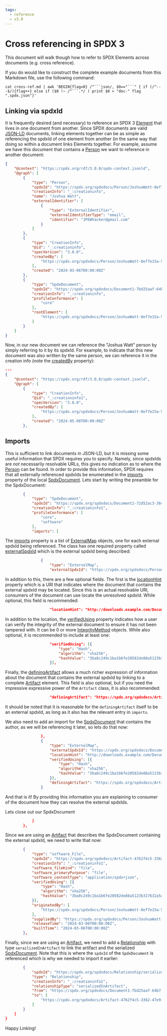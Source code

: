 ```yaml
---
tags:
  - reference
  - v3.0
---
```


# Cross referencing in SPDX 3

This document will walk though how to refer to SPDX Elements across documents
(e.g. cross reference).

If you do would like to construct the complete example documents from this
Markdown file, use the following command:

```shell
cat cross-ref.md | awk 'BEGIN{flag=0} /^```json/, $0=="```" { if (/^---$/){flag++} else if ($0 !~ /^```.*/ ) print $0 > "doc-" flag ".spdx.json"}'
```

## Linking via spdxId

It is frequently desired (and necessary) to reference an SPDX 3
[Element][Class_Element] that lives in one document from another. Since SPDX
documents are valid [JSON-LD][JSON_LD] documents, linking elements together can
be as simple as referencing the spdxId of one element from another (in the same
way that doing so within a document links Elements together. For example,
assume we have this document that contains a [Person][Class_Person] we want to
reference in another document:

```json
{
    "@context": "https://spdx.org/rdf/3.0.0/spdx-context.jsonld",
    "@graph": [
        {
            "type": "Person",
            "spdxId": "https://spdx.org/spdxdocs/Person/JoshuaWatt-0ef7e15a-5628-4bd9-8485-a3eace6dcc4f",
            "creationInfo": "_:creationinfo",
            "name": "Joshua Watt",
            "externalIdentifier": [
                {
                    "type": "ExternalIdentifier",
                    "externalIdentifierType": "email",
                    "identifier": "JPEWhacker@gmail.com"
                }
            ]
        },
        {
            "type": "CreationInfo",
            "@id": "_:creationinfo",
            "specVersion": "3.0.0",
            "createdBy": [
                "https://spdx.org/spdxdocs/Person/JoshuaWatt-0ef7e15a-5628-4bd9-8485-a3eace6dcc4f"
            ],
            "created": "2024-03-06T00:00:00Z"
        },
        {
            "type": "SpdxDocument",
            "spdxId": "https://spdx.org/spdxdocs/Document1-7bd25aaf-64b7-4ccc-aa85-84695cef4c17",
            "creationInfo": "_:creationinfo",
            "profileConformance": [
                "core"
            ],
            "rootElement": [
                "https://spdx.org/spdxdocs/Person/JoshuaWatt-0ef7e15a-5628-4bd9-8485-a3eace6dcc4f"
            ]
        }
    ]
}
```

Now, in our new document we can reference the "Joshua Watt" person by simply
referring to it by its spdxId. For example, to indicate that this new document
was also written by the same person, we can reference it in the creation info
(note the [createdBy][Property_createdBy] property):

```json
---
{
    "@context": "https://spdx.org/rdf/3.0.0/spdx-context.jsonld",
    "@graph": [
        {
            "type": "CreationInfo",
            "@id": "_:creationinfo1",
            "specVersion": "3.0.0",
            "createdBy": [
                "https://spdx.org/spdxdocs/Person/JoshuaWatt-0ef7e15a-5628-4bd9-8485-a3eace6dcc4f"
            ],
            "created": "2024-05-08T00:00:00Z"
        },
```

## Imports

This is sufficient to link documents in JSON-LD, but it is missing some useful
information that SPDX requires you to specify. Namely, since spdxIds are _not_
necessarily resolvable URLs, this gives no indication as to where the
[Person][Class_Person] can be found. In order to provide this information, SPDX
requires that all externally referenced spdxIds be enumerated in the
[imports][Property_imports] property of the local
[SpdxDocument][Class_SpdxDocument]. Lets start by writing the preamble for the
SpdxDocument:

```json
        {
            "type": "SpdxDocument",
            "spdxId": "https://spdx.org/spdxdocs/Document2-72d52ac3-3642-47be-9f83-8fbef6a962b4",
            "creationInfo": "_:creationinfo1",
            "profileConformance": [
                "core",
                "software"
            ],
            "imports": [
```

The [imports][Property_imports] property is a list of
[ExternalMap][Class_ExternalMap] objects, one for each external spdxId being
referenced. The class has one required property called
[externalSpdxId][Property_externalSpdxId] which is the external spdxId being
described:

```json
                {
                    "type": "ExternalMap",
                    "externalSpdxId": "https://spdx.org/spdxdocs/Person/JoshuaWatt-0ef7e15a-5628-4bd9-8485-a3eace6dcc4f",

```

In addition to this, there are a few optional fields. The first is the
[locationHint][Property_locationHint] property which is a URI that indicates
where the document that contains the external spdxId may be located. Since this
is an actual resolvable URI, consumers of the document can use locate the
unresolved spdxId. While optional, this field is recommended:

```json
                    "locationHint": "http://downloads.example.com/Document1.spdx.json",
```

In addition to the location, the [verifiedUsing][Property_verifiedUsing]
property indicates how a user can verify the integrity of the external document
to ensure it has not been tampered with. It can be 0 or more
[IntegrityMethod][Class_IntegrityMethod] objects. While also optional, it is
recommended to include at least one:

```json
                    "verifiedUsing": [{
                        "type": "Hash",
                        "algorithm": "sha256",
                        "hashValue": "3ba8c249c1ba1b6fe20582de88a5123b317632a5a94ba27199d01724df4eb149"
                    }],
```

Finally, the [definingArtifact][Property_definingArtifact] allows a much richer
expression of information about the document that contains the external spdxId
by linking to a complete [Artifact][Class_Artifact] element. This field is also
optional, but if you need the impressive expressive power of the `Artifact`
class, it is also recommended:

```json
                    "definingArtifact": "https://spdx.org/spdxdocs/Artifact-4762f4c5-3362-47e9-9595-5182235ef577"
```

It should be noted that it is reasonable for the `definingArtifact` itself to
be an external spdxId, as long as it also has the relevant entry in `imports`.

We also need to add an import for the [SpdxDocument][Class_SpdxDocument] that
contains the author, as we will be referencing it later, so lets do that now:

```json
                },
                {
                    "type": "ExternalMap",
                    "externalSpdxId": "https://spdx.org/spdxdocs/Document1-7bd25aaf-64b7-4ccc-aa85-84695cef4c17",
                    "locationHint": "http://downloads.example.com/Document1.spdx.json",
                    "verifiedUsing": [{
                        "type": "Hash",
                        "algorithm": "sha256",
                        "hashValue": "3ba8c249c1ba1b6fe20582de88a5123b317632a5a94ba27199d01724df4eb149"
                    }],
                    "definingArtifact": "https://spdx.org/spdxdocs/Artifact-4762f4c5-3362-47e9-9595-5182235ef577"
                }
```

And that is it! By providing this information you are explaining to consumer of
the document how they can resolve the external spdxIds.

Lets close out our SpdxDocument

```json
            ]
        },
```

Since we are using an [Artifact][Class_Artifact] that describes the SpdxDocument
containing the external spdxId, we need to write that now:

```json
        {
            "type": "software_File",
            "spdxId": "https://spdx.org/spdxdocs/Artifact-4762f4c5-3362-47e9-9595-5182235ef577",
            "creationInfo": "_:creationinfo1",
            "software_fileKind": "file",
            "software_primaryPurpose": "file",
            "software_contentType": "application/spdx+json",
            "verifiedUsing": [{
                "type": "Hash",
                "algorithm": "sha256",
                "hashValue": "3ba8c249c1ba1b6fe20582de88a5123b317632a5a94ba27199d01724df4eb149"
            }],
            "originatedBy": [
                "https://spdx.org/spdxdocs/Person/JoshuaWatt-0ef7e15a-5628-4bd9-8485-a3eace6dcc4f"
            ],
            "suppliedBy": "https://spdx.org/spdxdocs/Person/JoshuaWatt-0ef7e15a-5628-4bd9-8485-a3eace6dcc4f",
            "releaseTime": "2024-03-06T00:00:00Z",
            "builtTime": "2024-03-06T00:00:00Z"
        },
```

Finally, since we are using an [Artifact][Class_Artifact], we need to add a
[Relationship][Class_Relationship] with type `serailizedInArtifact` to link the
artifact and the serialized [SpdxDocument][Class_SpdxDocument]. Note that this
is where the `spdxId` of the `SpdxDocument` is referenced which is why we
needed to import it earlier:

```json
        {
            "spdxId": "https://spdx.org/spdxdocs/Relationship/serializedInArtifact-141ec767-40f2-4aad-9658-ac2703f3a7d9",
            "type": "Relationship",
            "creationInfo": "_:creationinfo1",
            "relationshipType": "serializedInArtifact",
            "from": "https://spdx.org/spdxdocs/Document1-7bd25aaf-64b7-4ccc-aa85-84695cef4c17",
            "to": [
                "https://spdx.org/spdxdocs/Artifact-4762f4c5-3362-47e9-9595-5182235ef577"
            ]
        }
    ]
}
```

Happy Linking!

[Class_Artifact]: https://spdx.github.io/spdx-spec/v3.0/model/Core/Classes/Artifact
[Class_Element]: https://spdx.github.io/spdx-spec/v3.0/model/Core/Classes/Element
[Class_ExternalMap]: https://spdx.github.io/spdx-spec/v3.0/model/Core/Classes/ExternalMap
[Class_IntegrityMethod]: https://spdx.github.io/spdx-spec/v3.0/model/Core/Classes/IntegrityMethod
[Class_Person]: https://spdx.github.io/spdx-spec/v3.0/model/Core/Classes/Person
[Class_SpdxDocument]: https://spdx.github.io/spdx-spec/v3.0/model/Core/Classes/SpdxDocument
[Class_Relationship]: https://spdx.github.io/spdx-spec/v3.0/model/Core/Classes/Relationship
[JSON_LD]: https://json-ld.org/
[Property_createdBy]: https://spdx.github.io/spdx-spec/v3.0/model/Core/Properties/createdBy
[Property_definingArtifact]: https://spdx.github.io/spdx-spec/v3.0/model/Core/Properties/definingArtifact
[Property_externalSpdxId]: https://spdx.github.io/spdx-spec/v3.0/model/Core/Properties/externalSpdxId
[Property_imports]: https://spdx.github.io/spdx-spec/v3.0/model/Core/Properties/imports
[Property_verifiedUsing]: https://spdx.github.io/spdx-spec/v3.0/model/Core/Properties/verifiedUsing
[Property_locationHint]: https://spdx.github.io/spdx-spec/v3.0/model/Core/Properties/locationHint
